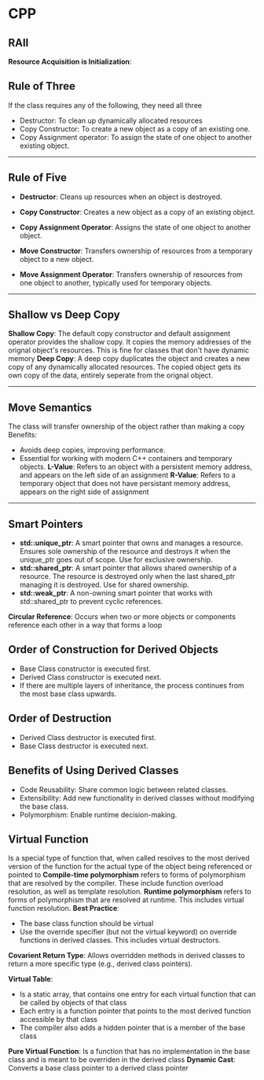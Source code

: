 # CPP

## RAII
**Resource Acquisition is Initialization**: 

## Rule of Three
If the class requires any of the following, they need all three
- Destructor: To clean up dynamically allocated resources
- Copy Constructor: To create a new object as a copy of an existing one. 
- Copy Assignment operator: To assign the state of one object to another existing object.
---

## Rule of Five
- **Destructor**: Cleans up resources when an object is destroyed.

- **Copy Constructor**: Creates a new object as a copy of an existing object.

- **Copy Assignment Operator**: Assigns the state of one object to another object.

- **Move Constructor**: Transfers ownership of resources from a temporary object to a new object.

- **Move Assignment Operator**: Transfers ownership of resources from one object to another, typically used for temporary objects.

---

## Shallow vs Deep Copy
**Shallow Copy**: The default copy constructor and default assignment operator provides the shallow copy. 
It copies the memory addresses of the orignal object's resources. This is fine for classes that don't have dynamic memory
**Deep Copy**: A deep copy duplicates the object and creates a new copy of any dynamically allocated resources.
The copied object gets its own copy of the data, entirely seperate from the orignal object.

---

## Move Semantics
The class will transfer ownership of the object rather than making a copy
Benefits:
- Avoids deep copies, improving performance.
- Essential for working with modern C++ containers and temporary objects.
**L-Value**: Refers to an object with a persistent memory address, and appears on the left side of an assignment
**R-Value**: Refers to a temporary object that does not have persistant memory address, appears on the right side of assignment

---

## Smart Pointers
- **std::unique_ptr**: A smart pointer that owns and manages a resource. Ensures sole ownership of the resource and destroys it when the unique_ptr goes out of scope.
Use for exclusive ownership.
- **std::shared_ptr**: A smart pointer that allows shared ownership of a resource. The resource is destroyed only when the last shared_ptr managing it is destroyed.
Use for shared ownership.
- **std::weak_ptr**: A non-owning smart pointer that works with std::shared_ptr to prevent cyclic references. 

**Circular Reference**: Occurs when two or more objects or components reference each other in a way that forms a loop

## Order of Construction for Derived Objects
- Base Class constructor is executed first.
- Derived Class constructor is executed next.
- If there are multiple layers of inheritance, the process continues from the most base class upwards.

## Order of Destruction
- Derived Class destructor is executed first.
- Base Class destructor is executed next.

## Benefits of Using Derived Classes
- Code Reusability: Share common logic between related classes.
- Extensibility: Add new functionality in derived classes without modifying the base class.
- Polymorphism: Enable runtime decision-making.

## Virtual Function
Is a special type of function that, when called resolves to the most derived version of the function for the actual
type of the object being referenced or pointed to
**Compile-time polymorphism** refers to forms of polymorphism that are resolved by the compiler. These include function overload resolution, as well as template resolution.
**Runtime polymorphism** refers to forms of polymorphism that are resolved at runtime. This includes virtual function resolution.
**Best Practice**: 
- The base class function should be virtual 
- Use the override specifier (but not the virtual keyword) on override functions in derived classes. This includes virtual destructors.

**Covarient Return Type**: Allows overridden methods in derived classes to return a more specific type (e.g., derived class pointers).

**Virtual Table**: 
- Is a static array, that contains one entry for each virtual function that can be called by objects of that class
- Each entry is a function pointer that points to the most derived function accessible by that class
- The compiler also adds a hidden pointer that is a member of the base class 

**Pure Virtual Function**: Is a function that has no implementation in the base class and is meant to be overriden in the derived class
**Dynamic Cast**: Converts a base class pointer to a derived class pointer 